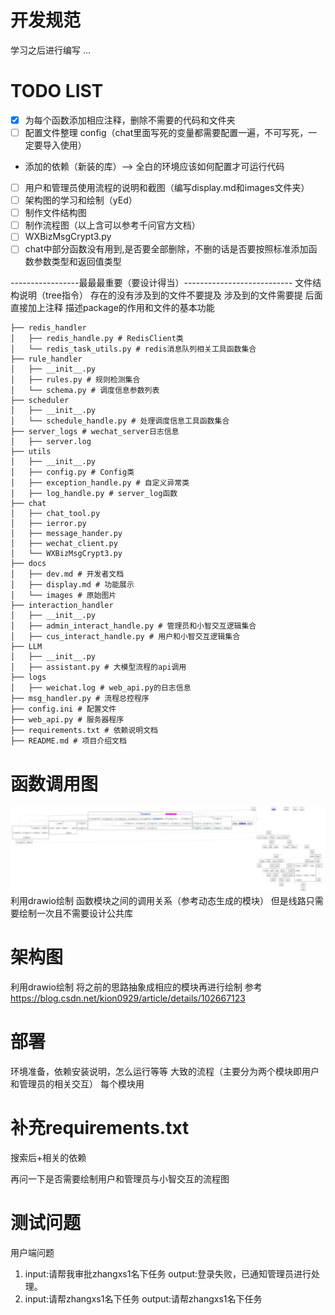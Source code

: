 # 开发规范
学习之后进行编写
...

# TODO LIST
- [x] 为每个函数添加相应注释，删除不需要的代码和文件夹
- [ ] 配置文件整理 config（chat里面写死的变量都需要配置一遍，不可写死，一定要导入使用）
+ 添加的依赖（新装的库）——> 全白的环境应该如何配置才可运行代码

- [ ] 用户和管理员使用流程的说明和截图（编写display.md和images文件夹）
- [ ] 架构图的学习和绘制（yEd）
- [ ] 制作文件结构图
- [ ] 制作流程图（以上含可以参考千问官方文档）
- [ ] WXBizMsgCrypt3.py
- [ ] chat中部分函数没有用到,是否要全部删除，不删的话是否要按照标准添加函数参数类型和返回值类型

-----------------最最最重要（要设计得当）---------------------------
文件结构说明（tree指令）
存在的没有涉及到的文件不要提及
涉及到的文件需要提
后面直接加上注释
描述package的作用和文件的基本功能
```shell
├── redis_handler 
│   ├── redis_handle.py # RedisClient类
│   └── redis_task_utils.py # redis消息队列相关工具函数集合
├── rule_handler
│   ├── __init__.py
│   ├── rules.py # 规则检测集合
│   └── schema.py # 调度信息参数列表
├── scheduler
│   ├── __init__.py
│   └── schedule_handle.py # 处理调度信息工具函数集合
├── server_logs # wechat_server日志信息
│   ├── server.log
├── utils
│   ├── __init__.py
│   ├── config.py # Config类
│   ├── exception_handle.py # 自定义异常类
│   ├── log_handle.py # server_log函数
├── chat
│   ├── chat_tool.py 
│   ├── ierror.py
│   ├── message_hander.py
│   ├── wechat_client.py
│   └── WXBizMsgCrypt3.py
├── docs
│   ├── dev.md # 开发者文档
│   ├── display.md # 功能展示
│   └── images # 原始图片
├── interaction_handler
│   ├── __init__.py 
│   ├── admin_interact_handle.py # 管理员和小智交互逻辑集合
│   ├── cus_interact_handle.py # 用户和小智交互逻辑集合
├── LLM
│   ├── __init__.py
│   ├── assistant.py # 大模型流程的api调用
├── logs
│   ├── weichat.log # web_api.py的日志信息
├── msg_handler.py # 流程总控程序
├── config.ini # 配置文件
├── web_api.py # 服务器程序
├── requirements.txt # 依赖说明文档
├── README.md # 项目介绍文档
```

# 函数调用图
![](images/schedule_graph.png)
利用drawio绘制
函数模块之间的调用关系（参考动态生成的模块）
但是线路只需要绘制一次且不需要设计公共库

# 架构图
利用drawio绘制
将之前的思路抽象成相应的模块再进行绘制
参考 https://blog.csdn.net/kion0929/article/details/102667123

# 部署
环境准备，依赖安装说明，怎么运行等等
大致的流程（主要分为两个模块即用户和管理员的相关交互）
每个模块用

# 补充requirements.txt
搜索后+相关的依赖

再问一下是否需要绘制用户和管理员与小智交互的流程图

# 测试问题
用户端问题
1. input:请帮我审批zhangxs1名下任务
   output:登录失败，已通知管理员进行处理。
2. input:请帮zhangxs1名下任务
   output:请帮zhangxs1名下任务